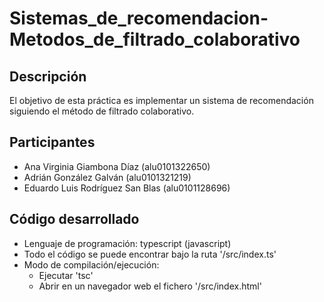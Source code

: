 # Sistemas_de_recomendacion-Metodos_de_filtrado_colaborativo
## Descripción
El objetivo de esta práctica es implementar un sistema de recomendación siguiendo el método de filtrado colaborativo.
## Participantes
- Ana Virginia Giambona Díaz (alu0101322650)
- Adrián González Galván (alu0101321219)
- Eduardo Luis Rodríguez San Blas (alu0101128696)
## Código desarrollado
- Lenguaje de programación: typescript (javascript)
- Todo el código se puede encontrar bajo la ruta '/src/index.ts'
- Modo de compilación/ejecución:
  - Ejecutar 'tsc'
  - Abrir en un navegador web el fichero '/src/index.html'
